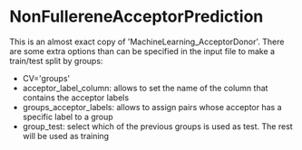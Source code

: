 # NonFullereneAcceptorPrediction
This is an almost exact copy of 'MachineLearning_AcceptorDonor'. There are some extra options than can be specified in the input file to make a train/test split by groups:

- CV='groups'
- acceptor_label_column: allows to set the name of the column that contains the acceptor labels
- groups_acceptor_labels: allows to assign pairs whose acceptor has a specific label to a group
- group_test: select which of the previous groups is used as test. The rest will be used as training
